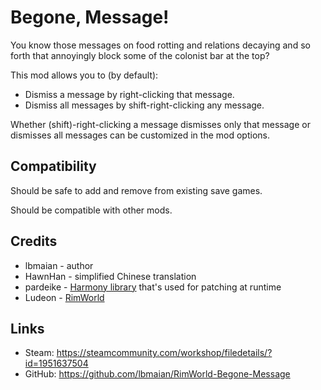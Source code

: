 # Begone, Message!
You know those messages on food rotting and relations decaying and so forth that annoyingly block some of the colonist bar at the top?

This mod allows you to (by default):
* Dismiss a message by right-clicking that message.
* Dismiss all messages by shift-right-clicking any message.

Whether (shift)-right-clicking a message dismisses only that message or dismisses all messages can be customized in the mod options.

## Compatibility
Should be safe to add and remove from existing save games.

Should be compatible with other mods.

## Credits
* lbmaian - author
* HawnHan - simplified Chinese translation
* pardeike - [Harmony library] that's used for patching at runtime
* Ludeon - [RimWorld]

## Links
* Steam: https://steamcommunity.com/workshop/filedetails/?id=1951637504
* GitHub: https://github.com/lbmaian/RimWorld-Begone-Message

[Harmony library]: https://github.com/pardeike/Harmony
[RimWorld]: https://rimworldgame.com/

